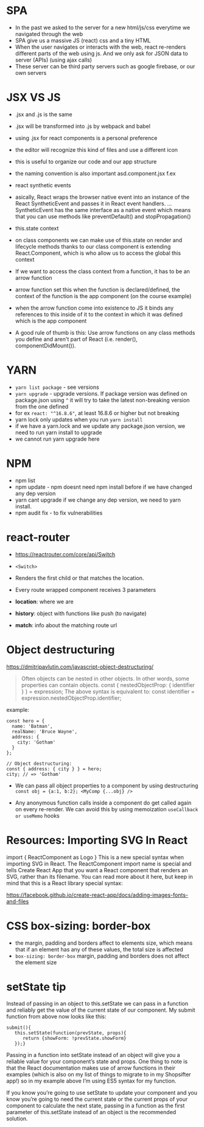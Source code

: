 # SPA

- In the past we asked to the server for a new html/js/css everytime we navigated through the web
- SPA give us a massive JS (react) css and a tiny HTML
- When the user navigates or interacts with the web, react re-renders different parts of the web using js. And we only ask for JSON data to server (APIs) (using ajax calls)
- These server can be third party servers such as google firebase, or our own servers

# JSX VS JS

- .jsx and .js is the same
- .jsx will be transformed into .js by webpack and babel
- using .jsx for react components is a personal preference
- the editor will recognize this kind of files and use a different icon
- this is useful to organize our code and our app structure
- the naming convention is also important asd.component.jsx f.ex


- react synthetic events
- asically, React wraps the browser native event into an instance of the React SyntheticEvent and passes it in React event handlers. ... SyntheticEvent has the same interface as a native event which means that you can use methods like preventDefault() and stopPropagation()


- this.state context
- on class components we can make use of this.state on render and lifecycle methods thanks to our class component is extending React.Component, which is who allow us to access the global this context
- If we want to access the class context from a function, it has to be an arrow function
- arrow function set this when the function is declared/defined, the context of the function is the app component (on the course example)
- when the arrow function come into existence to JS it binds any references to this inside of it to the context in which it was defined which is the app component
- A good rule of thumb is this: Use arrow functions on any class methods you define and aren't part of React (i.e. render(), componentDidMount()). 

# YARN

- `yarn list package` - see versions
- `yarn upgrade` - upgrade versions. If package version was defined on package.json using `^` it will try to take the latest non-breaking version from the one defined
- for ex `react: "^16.8.6"`, at least 16.8.6 or higher but not breaking
- yarn lock only updates when you run `yarn install`
- if we have a yarn.lock and we update any package.json version, we need to run yarn install to upgrade
- we cannot run yarn upgrade here

# NPM

- npm list
- npm update - npm doesnt need npm install before if we have changed any dep version
- yarn cant upgrade if we change any dep version, we need to yarn install.
- npm audit fix - to fix vulnerabilities

# react-router

- https://reactrouter.com/core/api/Switch
- `<Switch>`
- Renders the first child <Route> or <Redirect> that matches the location.

- Every route wrapped component receives 3 parameters
- **location**: where we are
- **history**: object with functions like push (to navigate)
- **match**: info about the matching route url


# Object destructuring

https://dmitripavlutin.com/javascript-object-destructuring/

> Often objects can be nested in other objects. In other words, some properties can contain objects. 
> const { nestedObjectProp: { identifier } } = expression;
> The above syntax is equivalent to:
> const identifier = expression.nestedObjectProp.identifier;

example: 

```
const hero = {
  name: 'Batman',
  realName: 'Bruce Wayne',
  address: {
    city: 'Gotham'
  }
};

// Object destructuring:
const { address: { city } } = hero;
city; // => 'Gotham'
```

- We can pass all object properties to a component by using destructuring
`const obj = {a:1, b:2}; <MyComp {...obj} />`

- Any anonymous function calls inside a component do get called again on every re-render. We can avoid this by using memoization `useCallback or useMemo` hooks

# Resources: Importing SVG In React

import { ReactComponent as Logo }
This is a new special syntax when importing SVG in React. The ReactComponent import name is special and tells Create React App that you want a React component that renders an SVG, rather than its filename. You can read more about it here, but keep in mind that this is a React library special syntax:

https://facebook.github.io/create-react-app/docs/adding-images-fonts-and-files

# CSS box-sizing: border-box

- the margin, padding and borders affect to elements size, which means that if an element has any of these values, the total size is affected
- `box-sizing: border-box` margin, padding and borders does not affect the element size

# setState tip

Instead of passing in an object to this.setState we can pass in a function and reliably get the value of the current state of our component. My submit function from above now looks like this:

```
submit(){
   this.setState(function(prevState, props){
      return {showForm: !prevState.showForm}
   });}
```

Passing in a function into setState instead of an object will give you a reliable value for your component’s state and props. One thing to note is that the React documentation makes use of arrow functions in their examples (which is also on my list of things to migrate to in my Shopsifter app!) so in my example above I’m using ES5 syntax for my function.

If you know you’re going to use setState to update your component and you know you’re going to need the current state or the current props of your component to calculate the next state, passing in a function as the first parameter of this.setState instead of an object is the recommended solution.
